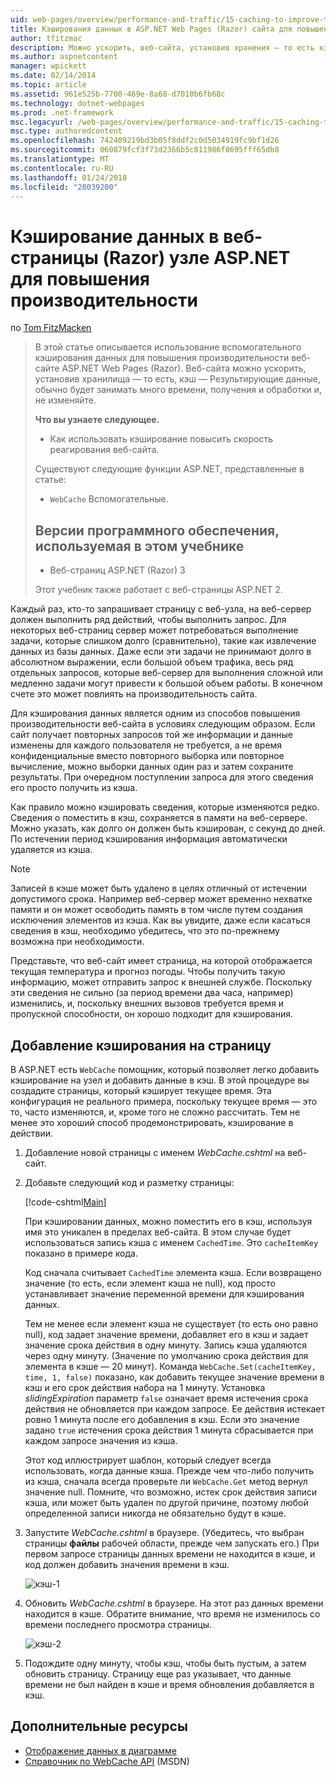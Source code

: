 ```yaml
---
uid: web-pages/overview/performance-and-traffic/15-caching-to-improve-the-performance-of-your-website
title: Кэширования данных в ASP.NET Web Pages (Razor) сайта для повышения производительности | Документы Microsoft
author: tfitzmac
description: Можно ускорить, веб-сайта, установив хранения — то есть кэш - результаты, как правило, может потребоваться значительное время для получения и обработки данных...
ms.author: aspnetcontent
manager: wpickett
ms.date: 02/14/2014
ms.topic: article
ms.assetid: 961e525b-7700-469e-8a68-d7010b6fb68c
ms.technology: dotnet-webpages
ms.prod: .net-framework
msc.legacyurl: /web-pages/overview/performance-and-traffic/15-caching-to-improve-the-performance-of-your-website
msc.type: authoredcontent
ms.openlocfilehash: 742409219bd3b05f8ddf2c0d5034919fc9bf1d26
ms.sourcegitcommit: 060879fcf3f73d2366b5c811986f8695fff65db8
ms.translationtype: MT
ms.contentlocale: ru-RU
ms.lasthandoff: 01/24/2018
ms.locfileid: "28039200"
---
```

<a name="caching-data-in-an-aspnet-web-pages-razor-site-for-better-performance"></a>Кэширование данных в веб-страницы (Razor) узле ASP.NET для повышения производительности
====================
по [Tom FitzMacken](https://github.com/tfitzmac)

> В этой статье описывается использование вспомогательного кэширования данных для повышения производительности веб-сайте ASP.NET Web Pages (Razor). Веб-сайта можно ускорить, установив хранилища &#8212; то есть, кэш &#8212; Результирующие данные, обычно будет занимать много времени, получения и обработки и, не изменяйте.
> 
> **Что вы узнаете следующее.** 
> 
> - Как использовать кэширование повысить скорость реагирования веб-сайта.
> 
> Существуют следующие функции ASP.NET, представленные в статье:
> 
> - `WebCache` Вспомогательные.
>   
> 
> ## <a name="software-versions-used-in-the-tutorial"></a>Версии программного обеспечения, используемая в этом учебнике
> 
> 
> - Веб-страниц ASP.NET (Razor) 3
>   
> 
> Этот учебник также работает с веб-страницы ASP.NET 2.


Каждый раз, кто-то запрашивает страницу с веб-узла, на веб-сервер должен выполнить ряд действий, чтобы выполнить запрос. Для некоторых веб-страниц сервер может потребоваться выполнение задачи, которые слишком долго (сравнительно), такие как извлечение данных из базы данных. Даже если эти задачи не принимают долго в абсолютном выражении, если большой объем трафика, весь ряд отдельных запросов, которые веб-сервер для выполнения сложной или медленно задачи могут привести к большой объем работы. В конечном счете это может повлиять на производительность сайта.

Для кэширования данных является одним из способов повышения производительности веб-сайта в условиях следующим образом. Если сайт получает повторных запросов той же информации и данные изменены для каждого пользователя не требуется, а не время конфиденциальные вместо повторного выборка или повторное вычисление, можно выборки данных один раз и затем сохраните результаты. При очередном поступлении запроса для этого сведения его просто получить из кэша.

Как правило можно кэшировать сведения, которые изменяются редко. Сведения о поместить в кэш, сохраняется в памяти на веб-сервере. Можно указать, как долго он должен быть кэширован, с секунд до дней. По истечении период кэширования информация автоматически удаляется из кэша.

> [!NOTE]
> Записей в кэше может быть удалено в целях отличный от истечении допустимого срока. Например веб-сервер может временно нехватке памяти и он может освободить память в том числе путем создания исключения элементов из кэша. Как вы увидите, даже если касаться сведения в кэш, необходимо убедитесь, что это по-прежнему возможна при необходимости.


Представьте, что веб-сайт имеет страница, на которой отображается текущая температура и прогноз погоды. Чтобы получить такую информацию, может отправить запрос к внешней службе. Поскольку эти сведения не сильно (за период времени два часа, например) изменились, и, поскольку внешних вызовов требуется время и пропускной способности, он хорошо подходит для кэширования.

## <a name="adding-caching-to-a-page"></a>Добавление кэширования на страницу

В ASP.NET есть `WebCache` помощник, который позволяет легко добавить кэширование на узел и добавить данные в кэш. В этой процедуре вы создадите страницы, который кэширует текущее время. Эта конфигурация не реального примера, поскольку текущее время — это то, часто изменяются, и, кроме того не сложно рассчитать. Тем не менее это хороший способ продемонстрировать, кэширование в действии.

1. Добавление новой страницы с именем *WebCache.cshtml* на веб-сайт.
2. Добавьте следующий код и разметку страницы:

    [!code-cshtml[Main](15-caching-to-improve-the-performance-of-your-website/samples/sample1.cshtml)]

    При кэшировании данных, можно поместить его в кэш, используя имя это уникален в пределах веб-сайта. В этом случае будет использоваться запись кэша с именем `CachedTime`. Это `cacheItemKey` показано в примере кода.

    Код сначала считывает `CachedTime` элемента кэша. Если возвращено значение (то есть, если элемент кэша не null), код просто устанавливает значение переменной времени для кэширования данных.

    Тем не менее если элемент кэша не существует (то есть оно равно null), код задает значение времени, добавляет его в кэш и задает значение срока действия в одну минуту. Запись кэша удаляются через одну минуту. (Значение по умолчанию срока действия для элемента в кэше — 20 минут). Команда `WebCache.Set(cacheItemKey, time, 1, false)` показано, как добавить текущее значение времени в кэш и его срок действия набора на 1 минуту. Установка *slidingExpiration* параметр `false` означает время истечения срока действия не обновляется при каждом запросе. Ее действия истекает ровно 1 минута после его добавления в кэш. Если это значение задано `true` истечения срока действия 1 минута сбрасывается при каждом запросе значения из кэша.

    Этот код иллюстрирует шаблон, который следует всегда использовать, когда данные кэша. Прежде чем что-либо получить из кэша, сначала всегда проверьте ли `WebCache.Get` метод вернул значение null. Помните, что возможно, истек срок действия записи кэша, или может быть удален по другой причине, поэтому любой определенной записи никогда не обязательно будут в кэше.
3. Запустите *WebCache.cshtml* в браузере. (Убедитесь, что выбран страницы **файлы** рабочей области, прежде чем запускать его.) При первом запросе страницы данных времени не находится в кэше, и код должен добавить значения времени в кэш.

    ![кэш-1](15-caching-to-improve-the-performance-of-your-website/_static/image1.jpg)
4. Обновить *WebCache.cshtml* в браузере. На этот раз данных времени находится в кэше. Обратите внимание, что время не изменилось со времени последнего просмотра страницы.

    ![кэш-2](15-caching-to-improve-the-performance-of-your-website/_static/image2.jpg)
5. Подождите одну минуту, чтобы кэш, чтобы быть пустым, а затем обновить страницу. Страницу еще раз указывает, что данные времени не был найден в кэше и время обновления добавляется в кэш.

<a id="Additional_Resources"></a>
## <a name="additional-resources"></a>Дополнительные ресурсы


- [Отображение данных в диаграмме](https://go.microsoft.com/fwlink/?LinkId=202895)
- [Справочник по WebCache API](https://msdn.microsoft.com/library/system.web.helpers.webcache(v=vs.99).aspx) (MSDN)
